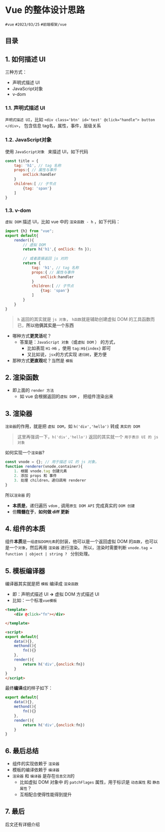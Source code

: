
# Vue 的整体设计思路


`#vue` `#2023/03/25` `#前端框架/vue` 


## 目录
<!-- toc -->
 ## 1. 如何描述 UI 

三种方式：

- 声明式描述 UI
- JavaScript对象
- v-dom

### 1.1. 声明式描述 UI

`声明式描述 UI`，比如 `<div class='btn' id='test' @click="handle"> button </div>`， 包含信息 tag名，属性，事件，层级关系

### 1.2. JavaScript对象

使用 `JavaScript对象 ` 来描述 UI，如下代码

```javascript
const title = {
    tag: 'h1', // tag 名称
    props:{ // 属性与事件
        onClick:handler
    }
    children:[ // 子节点
        {tag: 'span'}
    ]
}
```

### 1.3. v-dom

`虚拟 DOM` 描述 UI，比如 vue 中的 `渲染函数 - h` ，如下代码：

```javascript
import {h} from "vue";
export default{
    render(){
        // 虚拟 DOM
        return h('h1',{ onClick: fn }); 
        
        // 或者直接返回 js 对的
        return {
            tag: 'h1', // tag 名称
            props:{ // 属性与事件
                onClick:handler
            }
            children:[ // 子节点
                {tag: 'span'}
            ]
        }
    }
}
```

> `h` 返回的其实就是 `js 对象`， `h函数`就是辅助创建虚拟 DOM 的工具函数而已，**所以他俩其实是一个东西**

- 哪种方式**更灵活**呢？
   - 答案是：`JavaScript 对象`（或`虚拟 DOM` ） 的方式，
      - 比如表现 `H1-H6` ，使用 `tag:H${index}` 即可
      - 又比如说，`jsx`的方式实现 `递归树`，更方便
- 那种方式**更直观**呢？当然是 `模板`

## 2. 渲染函数

- 即上面的 `render 方法`
   - 如 vue 会根据返回的`虚拟 DOM` ， 把组件渲染出来

## 3. 渲染器

`渲染器`的作用，就是把 `虚拟 DOM`，如  `h('div','hello')`  转成 `真实的 DOM` 

> 这里再强调一下，`h('div','hello')` 返回的其实就一个 `用于表示 UI 的 js 对象`

如何实现一个`渲染器`? 

```javascript
const vnode = {}; // 用于描述 UI 的 js 对象。
function renderer(vnode,container){
    1. 根据 vnode.tag 创建元素
    2. 添加 props 和 事件
    3. 处理 children，递归调用 renderer 
}
```

所以`渲染器` 的

- **本质是**，递归遍历 `vdom` , 调用`原生 DOM API` 完成真实的 `DOM 创建`
- 但**精髓在于**，**如何做 diff 更新**

## 4. 组件的本质

组件**本质**是`一组虚拟DOM元素`的封装，他可以是一个返回虚拟 DOM 的`函数`，也可以是一个`对象`，然后再用 `渲染器` 进行渲染。
所以，渲染时需要判断 `vnode.tag = function | object | string ? `  分别处理。

## 5. 模板编译器

编译器其实就是把 `模板` 编译成 `渲染函数` 

- 即：声明式描述 UI  **→**  虚拟 DOM 方式描述 UI
- 比如：一个标准`vue模板`
```html
<template>
    <div @click="fn"></div>

</template>

<script>
export default{
    data(){},
    methond(){
        fn(){}
    },
    render(){
        return h('div',{onclick:fn})
    }
}
</script>

```

最终**编译**成的样子如下：

```javascript
export default{
    data(){},
    methond(){
        fn(){}
    },
    render(){
        return h('div',{onclick:fn})
    }
}
```

## 6. 最后总结

- 组件的实现依赖于 `渲染器`
- 模板的编译依赖于 `编译器`
- `渲染器` 和  `编译器` 是存在`信息交流`的
	- 比如虚拟 DOM 对象中 的 `patchFlages` 属性，用于标识是 `动态属性` 和 `静态属性`？
	-  互相配合使得性能得到提升

## 7. 最后

后文还有详细介绍

